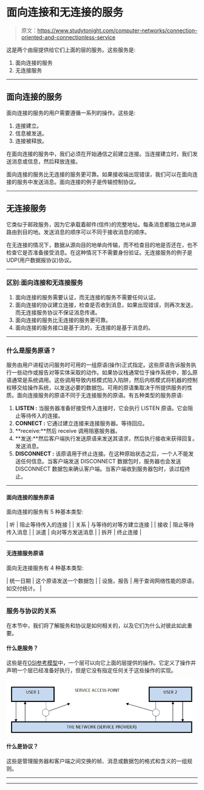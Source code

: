 # 面向连接和无连接的服务

> 原文：<https://www.studytonight.com/computer-networks/connection-oriented-and-connectionless-service>

这是两个由层提供给它们上面的层的服务。这些服务是:

1.  面向连接的服务
2.  无连接服务

* * *

## 面向连接的服务

面向连接的服务的用户需要遵循一系列的操作。这些是:

1.  连接建立。
2.  信息被发送。
3.  连接被释放。

在面向连接的服务中，我们必须在开始通信之前建立连接。当连接建立时，我们发送消息或信息，然后释放连接。

面向连接的服务比无连接的服务更可靠。如果接收端出现错误，我们可以在面向连接的服务中发送消息。面向连接的例子是传输控制协议。

* * *

## 无连接服务

它类似于邮政服务，因为它承载着邮件(信件)的完整地址。每条消息都独立地从源路由到目的地。发送消息的顺序可以不同于接收消息的顺序。

在无连接的情况下，数据从源向目的地单向传输，而不检查目的地是否还在，也不检查它是否准备接受消息。在这种情况下不需要身份验证。无连接服务的例子是 UDP(用户数据报协议)协议。

* * *

### 区别:面向连接和无连接服务

1.  面向连接的服务需要认证，而无连接的服务不需要任何认证。
2.  面向连接的协议建立连接，检查是否收到消息，如果出现错误，则再次发送，而无连接服务协议不保证消息传递。
3.  面向连接的服务比无连接的服务更可靠。
4.  面向连接的服务接口是基于流的，无连接的是基于消息的。

* * *

### 什么是服务原语？

服务由用户进程访问服务时可用的一组原语(操作)正式指定。这些原语告诉服务执行一些动作或报告对等实体采取的动作。如果协议栈通常位于操作系统中，那么原语通常是系统调用。这些调用导致内核模式陷入陷阱，然后内核模式将机器的控制权移交给操作系统，以发送必要的数据包。可用的原语集取决于所提供服务的性质。面向连接服务的原语不同于无连接服务的原语。有五种类型的服务原语:

1.  **LISTEN :** 当服务器准备好接受传入连接时，它会执行 LISTEN 原语。它会阻止等待传入的连接。
2.  **CONNECT :** 它通过建立连接来连接服务器。等待回应。
3.  **receive:**然后 receive 调用阻塞服务器。
4.  **发送:**然后客户端执行发送原语来发送其请求，然后执行接收来获得回复。发送消息。
5.  **DISCONNECT :** 该原语用于终止连接。在这种原始状态之后，一个人不能发送任何信息。当客户端发送 DISCONNECT 数据包时，服务器也会发送 DISCONNECT 数据包来确认客户端。当客户端收到服务器包时，该过程终止。

* * *

#### 面向连接的服务原语

面向连接的服务有 5 种基本类型:

| 听 | 阻止等待传入的连接 |
| 关系 | 与等待的对等方建立连接 |
| 接收 | 阻止等待传入消息 |
| 派遣 | 向对等方发送消息 |
| 拆开 | 终止连接 |

* * *

#### 无连接服务原语

面向无连接服务有 4 种基本类型:

| 统一日期 | 这个原语发送一个数据包 |
| 设施，报告 | 用于查询网络性能的原语，如交付统计。 |

* * *

### 服务与协议的关系

在本节中，我们将了解服务和协议是如何相关的，以及它们为什么对彼此如此重要。

#### 什么是服务？

这些是在[OSI参考模型](/computer-networks/complete-osi-model)中，一个层可以向它上面的层提供的操作。它定义了操作并声明一个层已经准备好执行，但是它没有指定任何关于这些操作的实现。

![Services showing SERVICE ACCESS POINTS](img/a216da6b71219f79c5bfff86cc17a130.png)

#### 什么是协议？

这些是管理服务器和客户端之间交换的帧、消息或数据包的格式和含义的一组规则。

* * *

* * *